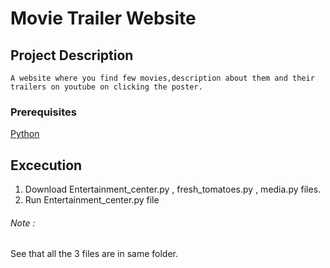 # Movie Trailer Website

## Project Description
```
A website where you find few movies,description about them and their trailers on youtube on clicking the poster.
```
### Prerequisites
  <a href="https://www.python.org/">Python</a>
  
## Excecution 
  1. Download Entertainment_center.py , fresh_tomatoes.py , media.py files.
  2. Run Entertainment_center.py file
###### Note :
  See that all the 3 files are in same folder.

